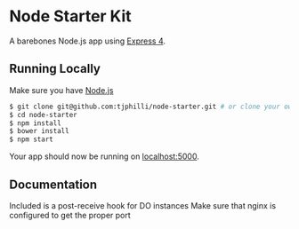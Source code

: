 # Node Starter Kit

A barebones Node.js app using [Express 4](http://expressjs.com/).


## Running Locally

Make sure you have [Node.js](http://nodejs.org/)

```sh
$ git clone git@github.com:tjphilli/node-starter.git # or clone your own fork
$ cd node-starter
$ npm install
$ bower install
$ npm start
```

Your app should now be running on [localhost:5000](http://localhost:5000/).


## Documentation

Included is a post-receive hook for DO instances
Make sure that nginx is configured to get the proper port
